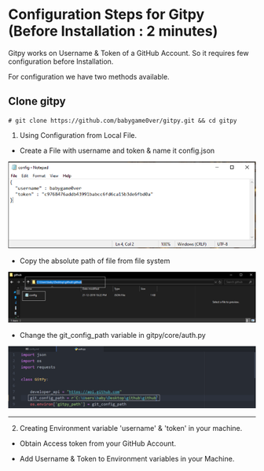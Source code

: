 # Configuration Steps for Gitpy (Before Installation : 2 minutes)

Gitpy works on Username & Token of a GitHub Account. So it requires few configuration before Installation.

For configuration we have two methods available.

## Clone gitpy

```
# git clone https://github.com/babygame0ver/gitpy.git && cd gitpy

```

1. Using Configuration from Local File.

- Create a File with username and token & name it config.json

![alt text](tests/after_install/media/file_config/1-config_file.PNG)

- Copy the absolute path of file from file system

![alt text](tests/after_install/media/file_config/2-config_file_path.PNG)

- Change the git_config_path variable in gitpy/core/auth.py

![alt text](tests/after_install/media/file_config/3-config_file_path_in_gitpy.PNG)

---

2. Creating Environment variable 'username' & 'token' in your machine.

- Obtain Access token from your GitHub Account.

- Add Username & Token to Environment variables in your Machine.
